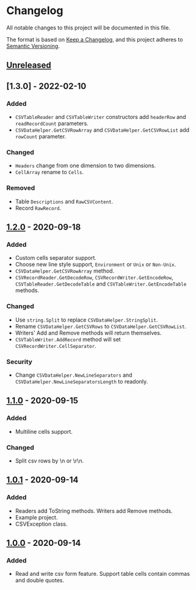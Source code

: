 # Changelog
All notable changes to this project will be documented in this file.

The format is based on [Keep a Changelog](https://keepachangelog.com/en/1.0.0/),
and this project adheres to [Semantic Versioning](https://semver.org/spec/v2.0.0.html).

## [Unreleased]

## [1.3.0] - 2022-02-10
### Added
- `CSVTableReader` and `CSVTableWriter` constructors add `headerRow` and `readRecordCount` parameters.
- `CSVDataHelper.GetCSVRowArray` and `CSVDataHelper.GetCSVRowList` add `rowCount` parameter.

### Changed
- `Headers` change from one dimension to two dimensions.
- `CellArray` rename to `Cells`.

### Removed
- Table `Descriptions` and `RawCSVContent`.
- Record `RawRecord`.

## [1.2.0] - 2020-09-18
### Added
- Custom cells separator support.
- Choose new line style support, `Environment` or `Unix` or `Non-Unix`.
- `CSVDataHelper.GetCSVRowArray` method.
- `CSVRecordReader.GetDecodeRow`, `CSVRecordWriter.GetEncodeRow`, 
`CSVTableReader.GetDecodeTable` and `CSVTableWriter.GetEncodeTable` methods.

### Changed
- Use `string.Split` to replace `CSVDataHelper.StringSplit`.
- Rename `CSVDataHelper.GetCSVRows` to `CSVDataHelper.GetCSVRowList`.
- Writers' Add and Remove methods will return themselves.
- `CSVTableWriter.AddRecord` method will set `CSVRecordWriter.CellSeparator`.

### Security
- Change `CSVDataHelper.NewLineSeparators` and `CSVDataHelper.NewLineSeparatorsLength` to readonly.

## [1.1.0] - 2020-09-15
### Added
- Multiline cells support.

### Changed
- Split csv rows by \n or \r\n.


## [1.0.1] - 2020-09-14
### Added
- Readers add ToString methods. Writers add Remove methods.
- Example project.
- CSVException class.

## [1.0.0] - 2020-09-14
### Added
- Read and write csv form feature. Support table cells contain commas and double quotes.

[Unreleased]: https://github.com/Mr-sB/TinyCSV/compare/v1.2.0...HEAD
[1.2.0]: https://github.com/Mr-sB/TinyCSV/compare/v1.1.0...v1.2.0
[1.1.0]: https://github.com/Mr-sB/TinyCSV/compare/v1.0.1...v1.1.0
[1.0.1]: https://github.com/Mr-sB/TinyCSV/compare/v1.0.0...v1.0.1
[1.0.0]: https://github.com/Mr-sB/TinyCSV/releases/tag/v1.0.0
